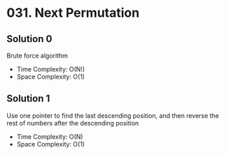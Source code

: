 # 031. Next Permutation
## Solution 0
Brute force algorithm
* Time Complexity: O(N!)
* Space Complexity: O(1)

## Solution 1
Use one pointer to find the last descending position, and then reverse the rest of numbers after the descending position
* Time Complexity: O(N)
* Space Complexity: O(1)
